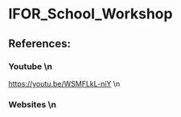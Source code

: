 # IFOR_School_Workshop

## References:
### Youtube \n
https://youtu.be/WSMFLkL-niY \n
### Websites \n
